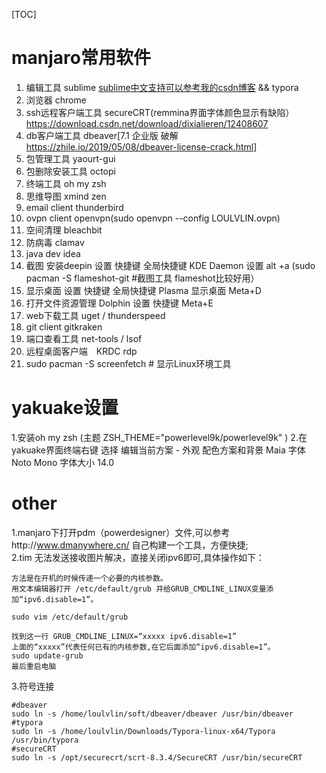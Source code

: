[TOC]

# manjaro常用软件
1. 编辑工具 sublime  [sublime中文支持可以参考我的csdn博客](https://blog.csdn.net/dixialieren/article/details/83624260) && typora
2. 浏览器 chrome
3. ssh远程客户端工具 secureCRT(remmina界面字体颜色显示有缺陷）  https://download.csdn.net/download/dixialieren/12408607
4. db客户端工具 dbeaver[7.1 企业版 破解   https://zhile.io/2019/05/08/dbeaver-license-crack.html]
5. 包管理工具 yaourt-gui
6. 包删除安装工具 octopi
7. 终端工具 oh my zsh
8. 思维导图 xmind zen
9. email client thunderbird
10. ovpn client openvpn(sudo openvpn --config LOULVLIN.ovpn)
11. 空间清理 bleachbit
12. 防病毒 clamav
13. java dev idea
14. 截图 安装deepin 设置 快捷键  全局快捷键  KDE Daemon 设置 alt +a (sudo pacman -S flameshot-git #截图工具 flameshot比较好用）
15. 显示桌面  设置 快捷键  全局快捷键 Plasma  显示桌面 Meta+D
16. 打开文件资源管理 Dolphin 设置 快捷键 Meta+E
17.  web下载工具 uget / thunderspeed
18.  git client  gitkraken
19.  端口查看工具 net-tools / lsof
20. 远程桌面客户端　KRDC  rdp
21. sudo pacman -S screenfetch # 显示Linux环境工具
# yakuake设置
1.安装oh my zsh (主题 ZSH_THEME="powerlevel9k/powerlevel9k"
)
2.在yakuake界面终端右键  选择 编辑当前方案  - 外观  配色方案和背景 Maia
字体 Noto Mono   字体大小 14.0

# other
1.manjaro下打开pdm（powerdesigner）文件,可以参考http://www.dmanywhere.cn/   自己构建一个工具，方便快捷;     
2.tim 无法发送接收图片解决，直接关闭ipv6即可,具体操作如下：
```
方法是在开机的时候传递一个必要的内核参数。
用文本编辑器打开 /etc/default/grub 并给GRUB_CMDLINE_LINUX变量添加“ipv6.disable=1”。
	
sudo vim /etc/default/grub

找到这一行 GRUB_CMDLINE_LINUX=“xxxxx ipv6.disable=1”
上面的“xxxxx”代表任何已有的内核参数,在它后面添加“ipv6.disable=1”。
sudo update-grub
最后重启电脑
```
3.符号连接
```
#dbeaver
sudo ln -s /home/loulvlin/soft/dbeaver/dbeaver /usr/bin/dbeaver
#typora
sudo ln -s /home/loulvlin/Downloads/Typora-linux-x64/Typora /usr/bin/typora
#secureCRT
sudo ln -s /opt/securecrt/scrt-8.3.4/SecureCRT /usr/bin/secureCRT

```

